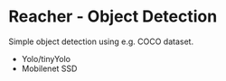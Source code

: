 # Reacher - Object Detection
 
Simple object detection using e.g. COCO dataset.

* Yolo/tinyYolo
* Mobilenet SSD
